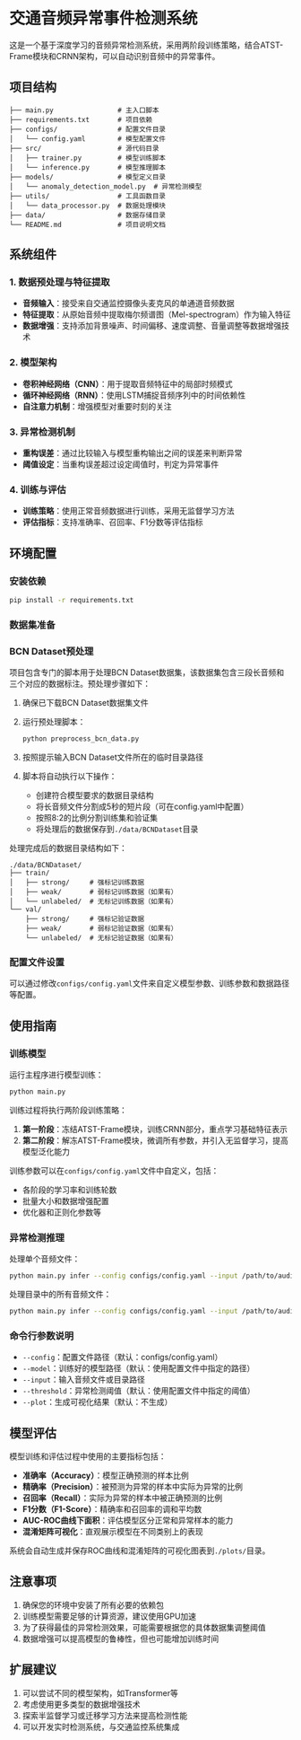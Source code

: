 # 交通音频异常事件检测系统

这是一个基于深度学习的音频异常检测系统，采用两阶段训练策略，结合ATST-Frame模块和CRNN架构，可以自动识别音频中的异常事件。

## 项目结构

```
├── main.py                # 主入口脚本
├── requirements.txt       # 项目依赖
├── configs/               # 配置文件目录
│   └── config.yaml        # 模型配置文件
├── src/                   # 源代码目录
│   ├── trainer.py         # 模型训练脚本
│   └── inference.py       # 模型推理脚本
├── models/                # 模型定义目录
│   └── anomaly_detection_model.py  # 异常检测模型
├── utils/                 # 工具函数目录
│   └── data_processor.py  # 数据处理模块
├── data/                  # 数据存储目录
└── README.md              # 项目说明文档
```

## 系统组件

### 1. 数据预处理与特征提取
- **音频输入**：接受来自交通监控摄像头麦克风的单通道音频数据
- **特征提取**：从原始音频中提取梅尔频谱图（Mel-spectrogram）作为输入特征
- **数据增强**：支持添加背景噪声、时间偏移、速度调整、音量调整等数据增强技术

### 2. 模型架构
- **卷积神经网络（CNN）**：用于提取音频特征中的局部时频模式
- **循环神经网络（RNN）**：使用LSTM捕捉音频序列中的时间依赖性
- **自注意力机制**：增强模型对重要时刻的关注

### 3. 异常检测机制
- **重构误差**：通过比较输入与模型重构输出之间的误差来判断异常
- **阈值设定**：当重构误差超过设定阈值时，判定为异常事件

### 4. 训练与评估
- **训练策略**：使用正常音频数据进行训练，采用无监督学习方法
- **评估指标**：支持准确率、召回率、F1分数等评估指标

## 环境配置

### 安装依赖

```bash
pip install -r requirements.txt
```

### 数据集准备

### BCN Dataset预处理

项目包含专门的脚本用于处理BCN Dataset数据集，该数据集包含三段长音频和三个对应的数据标注。预处理步骤如下：

1. 确保已下载BCN Dataset数据集文件

2. 运行预处理脚本：
   ```bash
   python preprocess_bcn_data.py
   ```

3. 按照提示输入BCN Dataset文件所在的临时目录路径

4. 脚本将自动执行以下操作：
   - 创建符合模型要求的数据目录结构
   - 将长音频文件分割成5秒的短片段（可在config.yaml中配置）
   - 按照8:2的比例分割训练集和验证集
   - 将处理后的数据保存到`./data/BCNDataset`目录

处理完成后的数据目录结构如下：
```
./data/BCNDataset/
├── train/
│   ├── strong/     # 强标记训练数据
│   ├── weak/       # 弱标记训练数据（如果有）
│   └── unlabeled/  # 无标记训练数据（如果有）
└── val/
    ├── strong/     # 强标记验证数据
    ├── weak/       # 弱标记验证数据（如果有）
    └── unlabeled/  # 无标记验证数据（如果有）
```

### 配置文件设置

可以通过修改`configs/config.yaml`文件来自定义模型参数、训练参数和数据路径等配置。

## 使用指南

### 训练模型

运行主程序进行模型训练：
```bash
python main.py
```

训练过程将执行两阶段训练策略：
1. **第一阶段**：冻结ATST-Frame模块，训练CRNN部分，重点学习基础特征表示
2. **第二阶段**：解冻ATST-Frame模块，微调所有参数，并引入无监督学习，提高模型泛化能力

训练参数可以在`configs/config.yaml`文件中自定义，包括：
- 各阶段的学习率和训练轮数
- 批量大小和数据增强配置
- 优化器和正则化参数等

### 异常检测推理

处理单个音频文件：

```bash
python main.py infer --config configs/config.yaml --input /path/to/audio.wav --plot
```

处理目录中的所有音频文件：

```bash
python main.py infer --config configs/config.yaml --input /path/to/audio/directory --plot
```

### 命令行参数说明

- `--config`：配置文件路径（默认：configs/config.yaml）
- `--model`：训练好的模型路径（默认：使用配置文件中指定的路径）
- `--input`：输入音频文件或目录路径
- `--threshold`：异常检测阈值（默认：使用配置文件中指定的阈值）
- `--plot`：生成可视化结果（默认：不生成）

## 模型评估

模型训练和评估过程中使用的主要指标包括：

- **准确率（Accuracy）**：模型正确预测的样本比例
- **精确率（Precision）**：被预测为异常的样本中实际为异常的比例
- **召回率（Recall）**：实际为异常的样本中被正确预测的比例
- **F1分数（F1-Score）**：精确率和召回率的调和平均数
- **AUC-ROC曲线下面积**：评估模型区分正常和异常样本的能力
- **混淆矩阵可视化**：直观展示模型在不同类别上的表现

系统会自动生成并保存ROC曲线和混淆矩阵的可视化图表到`./plots/`目录。

## 注意事项

1. 确保您的环境中安装了所有必要的依赖包
2. 训练模型需要足够的计算资源，建议使用GPU加速
3. 为了获得最佳的异常检测效果，可能需要根据您的具体数据集调整阈值
4. 数据增强可以提高模型的鲁棒性，但也可能增加训练时间

## 扩展建议

1. 可以尝试不同的模型架构，如Transformer等
2. 考虑使用更多类型的数据增强技术
3. 探索半监督学习或迁移学习方法来提高检测性能
4. 可以开发实时检测系统，与交通监控系统集成